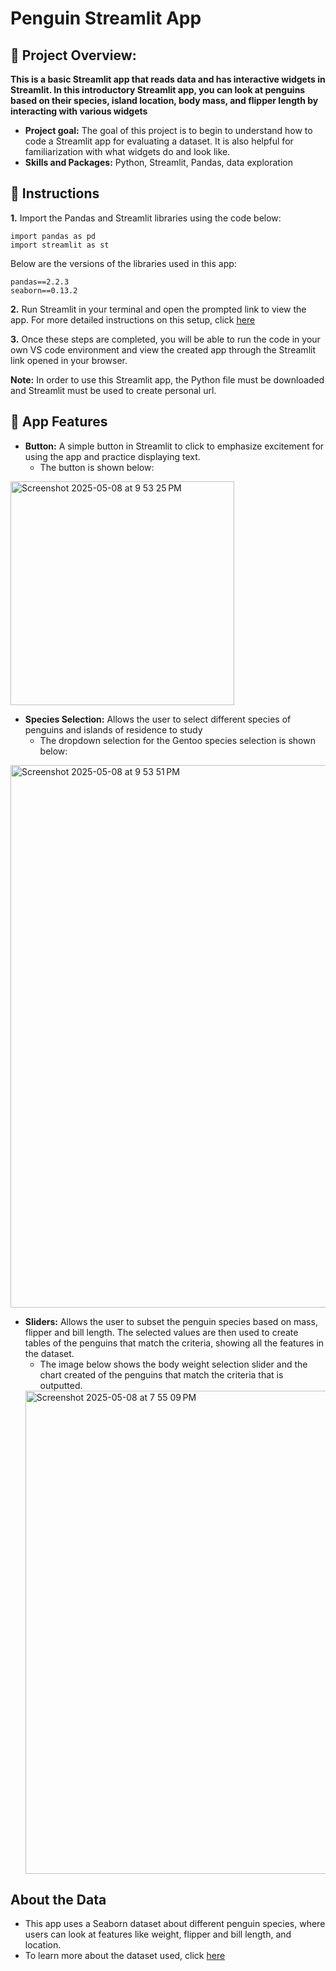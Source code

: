 # Penguin Streamlit App

## 📕 Project Overview: 
**This is a basic Streamlit app that reads data and has interactive widgets in Streamlit. In this introductory Streamlit app, you can look at penguins based on their species, island location, body mass, and flipper length by interacting with various widgets**
- **Project goal:** The goal of this project is to begin to understand how to code a Streamlit app for evaluating a dataset. It is also helpful for familiarization with what widgets do and look like.
- **Skills and Packages:** Python, Streamlit, Pandas, data exploration
## 📖 Instructions 


**1.** Import the Pandas and Streamlit libraries using the code below: 
````
import pandas as pd
import streamlit as st
````
Below are the versions of the libraries used in this app:
````
pandas==2.2.3
seaborn==0.13.2
````
**2.** Run Streamlit in your terminal and open the prompted link to view the app. For more detailed instructions on this setup, click [here](https://docs.kanaries.net/topics/Streamlit/streamlit-vscode)


**3.** Once these steps are completed, you will be able to run the code in your own VS code environment and view the created app through the Streamlit link opened in your browser.

**Note:** In order to use this Streamlit app, the Python file must be downloaded and Streamlit must be used to create personal url. 

## 📲 App Features
- **Button:** A simple button in Streamlit to click to emphasize excitement for using the app and practice displaying text.
  - The button is shown below:
<img width="358" alt="Screenshot 2025-05-08 at 9 53 25 PM" src="https://github.com/user-attachments/assets/03f4ebd5-a7da-4250-b065-827125165444" />

- **Species Selection:** Allows the user to select different species of penguins and islands of residence to study
  - The dropdown selection for the Gentoo species selection is shown below: 
<img width="868" alt="Screenshot 2025-05-08 at 9 53 51 PM" src="https://github.com/user-attachments/assets/2af9ed27-082c-4356-913f-921db9d70f33" />

- **Sliders:** Allows the user to subset the penguin species based on mass, flipper and bill length. The selected values are then used to create tables of the penguins that match the criteria, showing all the features in the dataset. 
  - The image below shows the body weight selection slider and the chart created of the penguins that match the criteria that is outputted.
  <img width="773" alt="Screenshot 2025-05-08 at 7 55 09 PM" src="https://github.com/user-attachments/assets/b4db7895-fedc-4a1e-a8a4-ddc0ecd999b3" />
## About the Data
- This app uses a Seaborn dataset about different penguin species, where users can look at features like weight, flipper and bill length, and location.
- To learn more about the dataset used, click [here](https://github.com/allisonhorst/palmerpenguins) 



